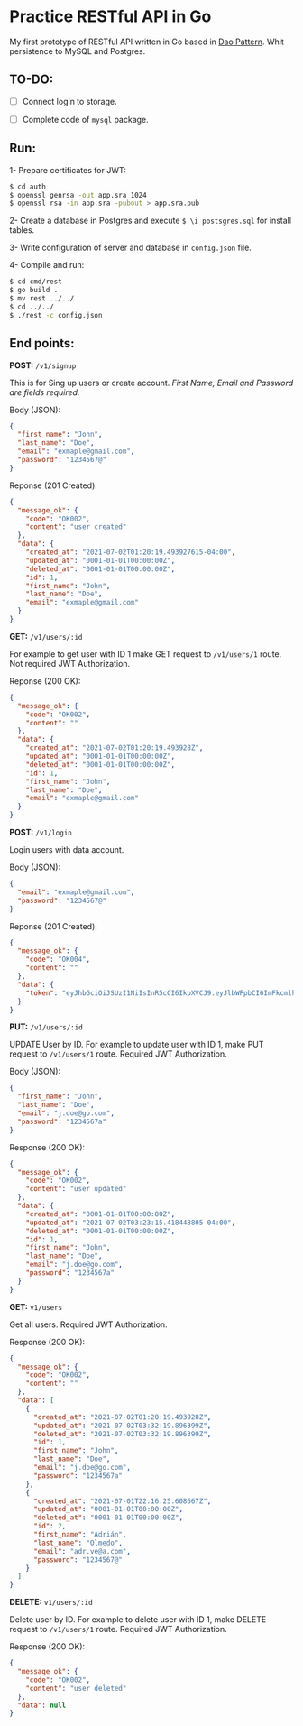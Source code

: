 
# Practice RESTful API in Go

My first prototype of RESTful API written in Go based in [Dao Pattern](https://github.com/adrianolmedo/design-patterns/tree/main/go/dao-pattern). Whit persistence to MySQL and Postgres.

## TO-DO:

- [ ] Connect login to storage.

- [ ] Complete code of `mysql` package.

## Run:

1- Prepare certificates for JWT:

```bash
$ cd auth
$ openssl genrsa -out app.sra 1024
$ openssl rsa -in app.sra -pubout > app.sra.pub
```

2- Create a database in Postgres and execute `$ \i postsgres.sql` for install tables.

3- Write configuration of server and database in `config.json` file.

4- Compile and run:

```bash
$ cd cmd/rest
$ go build .
$ mv rest ../../
$ cd ../../
$ ./rest -c config.json
```

## End points:

**POST:** `/v1/signup`

This is for Sing up users or create account. *First Name, Email and Password are fields required.*

Body (JSON):

```json
{
  "first_name": "John",
  "last_name": "Doe",
  "email": "exmaple@gmail.com",
  "password": "1234567@"
}
```

Reponse (201 Created):

```json
{
  "message_ok": {
    "code": "OK002",
    "content": "user created"
  },
  "data": {
    "created_at": "2021-07-02T01:20:19.493927615-04:00",
    "updated_at": "0001-01-01T00:00:00Z",
    "deleted_at": "0001-01-01T00:00:00Z",
    "id": 1,
    "first_name": "John",
    "last_name": "Doe",
    "email": "exmaple@gmail.com"
  }
}
```

**GET:** `/v1/users/:id`

For example to get user with ID 1 make GET request to `/v1/users/1` route. Not required JWT Authorization.

Reponse (200 OK):

```json
{
  "message_ok": {
    "code": "OK002",
    "content": ""
  },
  "data": {
    "created_at": "2021-07-02T01:20:19.493928Z",
    "updated_at": "0001-01-01T00:00:00Z",
    "deleted_at": "0001-01-01T00:00:00Z",
    "id": 1,
    "first_name": "John",
    "last_name": "Doe",
    "email": "exmaple@gmail.com"
  }
}
```

**POST:** `/v1/login`

Login users with data account.

Body (JSON):

```json
{
  "email": "exmaple@gmail.com",
  "password": "1234567@"
}
```

Reponse (201 Created):

```json
{
  "message_ok": {
    "code": "OK004",
    "content": ""
  },
  "data": {
    "token": "eyJhbGciOiJSUzI1NiIsInR5cCI6IkpXVCJ9.eyJlbWFpbCI6ImFkcmlhbm9sbWVkb0BnbWFpbC5jb20iLCJleHAiOjE2MjUxOTUxNTQsImlzcyI6ImFkcmlhbm9sbWVkbyJ9.n-t_X3pQVHa1sz10QqNjQMH6VCtmx9RmBy6J9sjVvbl74cCtFIxFDN9r6M9j4ZjOC_HAvWNdC_mOzOhk0Idrui_18Rqp_D6BqWmthaXAZPIi8qpQ6nAPecm-jQDSxfZj0s9jl0Q32u3oWA0NnDuO3oGoJPQCYWQ_nX3qk4CTFHQ"
  }
}
```

**PUT:** `/v1/users/:id`

UPDATE User by ID. For example to update user with ID 1, make PUT request to `/v1/users/1` route. Required JWT Authorization.

Body (JSON):

```json
{
  "first_name": "John",
  "last_name": "Doe",
  "email": "j.doe@go.com",
  "password": "1234567a"
}
```

Response (200 OK):

```json
{
  "message_ok": {
    "code": "OK002",
    "content": "user updated"
  },
  "data": {
    "created_at": "0001-01-01T00:00:00Z",
    "updated_at": "2021-07-02T03:23:15.418448805-04:00",
    "deleted_at": "0001-01-01T00:00:00Z",
    "id": 1,
    "first_name": "John",
    "last_name": "Doe",
    "email": "j.doe@go.com",
    "password": "1234567a"
  }
}
```

**GET:** `v1/users`

Get all users. Required JWT Authorization.

Response (200 OK):

```json
{
  "message_ok": {
    "code": "OK002",
    "content": ""
  },
  "data": [
    {
      "created_at": "2021-07-02T01:20:19.493928Z",
      "updated_at": "2021-07-02T03:32:19.896399Z",
      "deleted_at": "2021-07-02T03:32:19.896399Z",
      "id": 1,
      "first_name": "John",
      "last_name": "Doe",
      "email": "j.doe@go.com",
      "password": "1234567a"
    },
    {
      "created_at": "2021-07-01T22:16:25.608667Z",
      "updated_at": "0001-01-01T00:00:00Z",
      "deleted_at": "0001-01-01T00:00:00Z",
      "id": 2,
      "first_name": "Adrián",
      "last_name": "Olmedo",
      "email": "adr.ve@a.com",
      "password": "1234567@"
    }
  ]
}
```

**DELETE:** `v1/users/:id`

Delete user by ID. For example to delete user with ID 1, make DELETE request to `/v1/users/1` route. Required JWT Authorization.

Response (200 OK):

```json
{
  "message_ok": {
    "code": "OK002",
    "content": "user deleted"
  },
  "data": null
}
```

